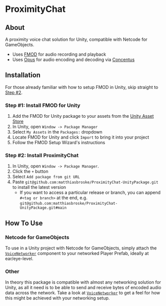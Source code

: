 # ProximityChat

## About
A proximity voice chat solution for Unity, compatible with Netcode for GameObjects.
- Uses [FMOD](https://www.fmod.com/) for audio recording and playback
- Uses [Opus](https://opus-codec.org/) for audio encoding and decoding via [Concentus](https://github.com/lostromb/concentus)

## Installation
For those already familiar with how to setup FMOD in Unity, skip straight to [Step #2](#step-2-install-proximitychat).

### Step #1: Install FMOD for Unity
1. Add the FMOD for Unity package to your assets from the [Unity Asset Store](https://assetstore.unity.com/packages/tools/audio/fmod-for-unity-161631)
2. In Unity, open ```Window -> Package Manager```
3. Select ```My Assets``` in the ```Packages:``` dropdown
4. Locate FMOD for Unity and click ```Import``` to bring it into your project
5. Follow the FMOD Setup Wizard's instructions

### Step #2: Install ProximityChat
1. In Unity, open ```Window -> Package Manager```. 
2. Click the ```+``` button
3. Select ```Add package from git URL```
4. Paste ```git@github.com:matthiasbroske/ProximityChat-UnityPackage.git``` to install the latest version
    - If you want to access a particular release or branch, you can append ```#<tag or branch>``` at the end,
      e.g. ```git@github.com:matthiasbroske/ProximityChat-UnityPackage.git#main```

## How To Use

### Netcode for GameObjects
To use in a Unity project with Netcode for GameObjects, simply attach the [```VoiceNetworker```](Runtime/Scripts/Voice/VoiceNetworker.cs)
component to your networked Player Prefab, ideally at ear/eye-level.

### Other
In theory this package is compatible with almost any networking solution for Unity, as all it need is to be able to
send and receive bytes of encoded audio data across the network.
Take a look at [```VoiceNetworker```](Runtime/Scripts/Voice/VoiceNetworker.cs) to get a feel for how this might be achieved with your networking setup.
